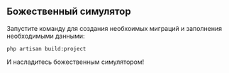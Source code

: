 ## Божественный симулятор

Запустите команду для создания необхоимых миграций и заполнения необходимыми данными:

```php artisan build:project```

И насладитесь божественным симулятором!
